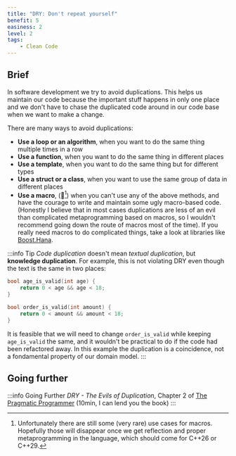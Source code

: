 ```yaml
---
title: "DRY: Don't repeat yourself"
benefit: 5
easiness: 2
level: 2
tags:
    - Clean Code
---
```


## Brief

In software development we try to avoid duplications. This helps us maintain our code because the important stuff happens in only one place and we don't have to chase the duplicated code around in our code base when we want to make a change.

There are many ways to avoid duplications:

- **Use a loop or an algorithm**, when you want to do the same thing multiple times in a row
- **Use a function**, when you want to do the same thing in different places
- **Use a template**, when you want to do the same thing but for different types
- **Use a struct or a class**, when you want to use the same group of data in different places
- **Use a macro**, (😬[^1]) when you can't use any of the above methods, and have the courage to write and maintain some ugly macro-based code. (Honestly I believe that in most cases duplications are less of an evil than complicated metaprogramming based on macros, so I wouldn't recommend going down the route of macros most of the time). If you really need macros to do complicated things, take a look at libraries like [Boost.Hana](https://www.boost.org/doc/libs/1_61_0/libs/hana/doc/html/index.html).

[^1]: Unfortunately there are still some (very rare) use cases for macros. Hopefully those will disappear once we get reflection and proper metaprogramming in the language, which should come for C++26 or C++29.

:::info Tip
*Code duplication* doesn't mean *textual duplication*, but **knowledge duplication**.
For example, this is not violating DRY even though the text is the same in two places:
```cpp
bool age_is_valid(int age) {
    return 0 < age && age < 18;
}

bool order_is_valid(int amount) {
    return 0 < amount && amount < 18;
}
```

It is feasible that we will need to change `order_is_valid` while keeping `age_is_valid` the same, and it wouldn't be practical to do if the code had been refactored away. In this example the duplication is a coincidence, not a fondamental property of our domain model.
:::

## Going further

:::info Going Further
*DRY - The Evils of Duplication*, Chapter 2 of [The Pragmatic Programmer](https://pragprog.com/titles/tpp20/the-pragmatic-programmer-20th-anniversary-edition/) (10min, I can lend you the book)
:::